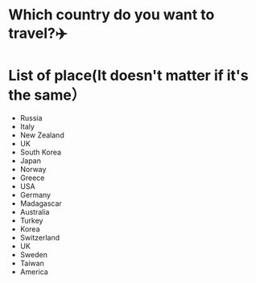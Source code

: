 # Which country do you want to travel?✈️

# List of place(It doesn't matter if it's the same）
- Russia
- Italy
- New Zealand
- UK
- South Korea
- Japan
- Norway
- Greece
- USA
- Germany
- Madagascar
- Australia
- Turkey
- Korea
- Switzerland
- UK
- Sweden
- Taiwan
- America
